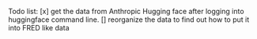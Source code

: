 Todo list: [x] get the data from Anthropic Hugging face after logging into huggingface command line.
[] reorganize the data to find out how to put it into FRED like data

